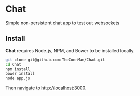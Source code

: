 # Chat
Simple non-persistent chat app to test out websockets

## Install
**Chat** requires Node.js, NPM, and Bower to be installed locally.

```bash
git clone git@github.com:TheConnMan/Chat.git
cd Chat
npm install
bower install
node app.js
```

Then navigate to [http://localhost:3000](http://localhost:3000).
